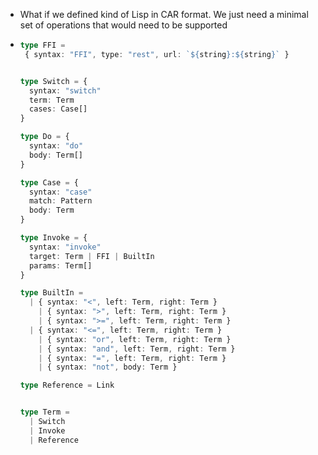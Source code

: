 - What if we defined kind of Lisp in CAR format. We just need a minimal set of operations that would need to be supported
- ```ts
  type FFI =
   { syntax: "FFI", type: "rest", url: `${string}:${string}` }
  
  
  type Switch = {
    syntax: "switch"
    term: Term
    cases: Case[]
  }
  
  type Do = {
    syntax: "do"
    body: Term[]
  }
  
  type Case = {
    syntax: "case"
    match: Pattern
    body: Term
  }
  
  type Invoke = {
    syntax: "invoke"
    target: Term | FFI | BuiltIn
    params: Term[]
  }
  
  type BuiltIn =
  	| { syntax: "<", left: Term, right: Term }
      | { syntax: ">", left: Term, right: Term }
      | { syntax: ">=", left: Term, right: Term }
  	| { syntax: "<=", left: Term, right: Term }
      | { syntax: "or", left: Term, right: Term }
      | { syntax: "and", left: Term, right: Term }
      | { syntax: "=", left: Term, right: Term }
      | { syntax: "not", body: Term }
  
  type Reference = Link
  
  
  type Term =
    | Switch
    | Invoke
    | Reference
  ```